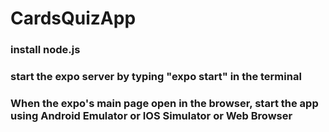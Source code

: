 # CardsQuizApp

<h3>install node.js</h3>
<h3>start the expo server by typing "expo start" in the terminal </h3>
<h3>When the expo's main page open in the browser, start the app using Android Emulator or IOS Simulator or Web Browser </h3>
